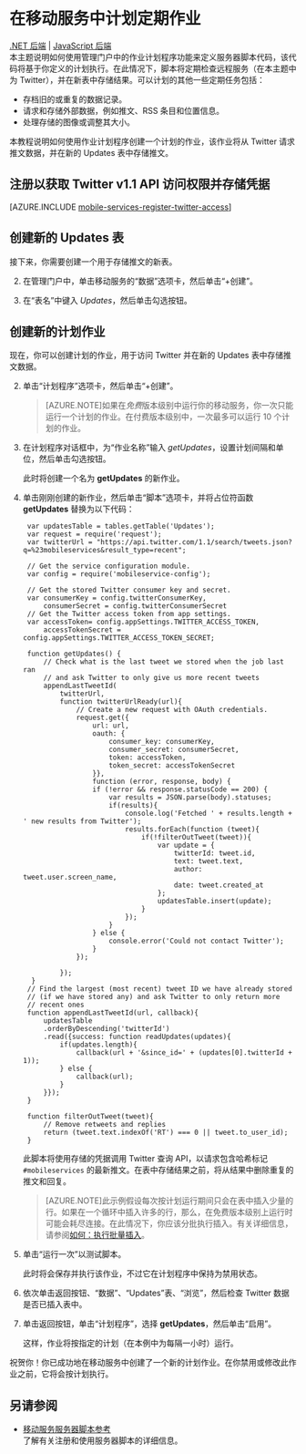 <properties
	pageTitle="在 JavaScript 后端移动服务中安排后端任务 | Windows Azure"
	description="使用 Azure 移动服务中的计划程序来定义按计划运行的 JavaScript 后端作业。"
	services="mobile-services"
	documentationCenter=""
	authors="ggailey777"
	manager="dwrede"
	editor=""/>

<tags 
	ms.service="mobile-services" 
	ms.date="09/14/2015"
	wacn.date="10/22/2015"/>

#  在移动服务中计划定期作业 

<div class="dev-center-tutorial-subselector">
	<a href="/documentation/articles/mobile-services-dotnet-backend-schedule-recurring-tasks/" title=".NET 后端">.NET 后端</a> | <a href="/documentation/articles/mobile-services-schedule-recurring-tasks/"  title="JavaScript 后端" class="current">JavaScript 后端</a>
</div>
本主题说明如何使用管理门户中的作业计划程序功能来定义服务器脚本代码，该代码将基于你定义的计划执行。在此情况下，脚本将定期检查远程服务（在本主题中为 Twitter），并在新表中存储结果。可以计划的其他一些定期任务包括：

+ 存档旧的或重复的数据记录。
+ 请求和存储外部数据，例如推文、RSS 条目和位置信息。
+ 处理存储的图像或调整其大小。

本教程说明如何使用作业计划程序创建一个计划的作业，该作业将从 Twitter 请求推文数据，并在新的 Updates 表中存储推文。

## <a name="get-oauth-credentials"></a>注册以获取 Twitter v1.1 API 访问权限并存储凭据

[AZURE.INCLUDE [mobile-services-register-twitter-access](../includes/mobile-services-register-twitter-access.md)]

## <a name="create-table"></a>创建新的 Updates 表

接下来，你需要创建一个用于存储推文的新表。

2. 在管理门户中，单击移动服务的“数据”选项卡，然后单击“+创建”。

3. 在“表名”中键入 _Updates_，然后单击勾选按钮。

## <a name="add-job"></a>创建新的计划作业  

现在，你可以创建计划的作业，用于访问 Twitter 并在新的 Updates 表中存储推文数据。

2. 单击“计划程序”选项卡，然后单击“+创建”。 

    >[AZURE.NOTE]如果在<em>免费</em>版本级别中运行你的移动服务，你一次只能运行一个计划的作业。在付费版本级别中，一次最多可以运行 10 个计划的作业。

3. 在计划程序对话框中，为“作业名称”输入 _getUpdates_，设置计划间隔和单位，然后单击勾选按钮。
   
   	此时将创建一个名为 **getUpdates** 的新作业。

4. 单击刚刚创建的新作业，然后单击“脚本”选项卡，并将占位符函数 **getUpdates** 替换为以下代码：

		var updatesTable = tables.getTable('Updates');
		var request = require('request');
		var twitterUrl = "https://api.twitter.com/1.1/search/tweets.json?q=%23mobileservices&result_type=recent";

		// Get the service configuration module.
		var config = require('mobileservice-config');
		
		// Get the stored Twitter consumer key and secret. 
		var consumerKey = config.twitterConsumerKey,
		    consumerSecret = config.twitterConsumerSecret
		// Get the Twitter access token from app settings.    
		var accessToken= config.appSettings.TWITTER_ACCESS_TOKEN,
		    accessTokenSecret = config.appSettings.TWITTER_ACCESS_TOKEN_SECRET;
		
		function getUpdates() {   
		    // Check what is the last tweet we stored when the job last ran
		    // and ask Twitter to only give us more recent tweets
		    appendLastTweetId(
		        twitterUrl, 
		        function twitterUrlReady(url){            
		            // Create a new request with OAuth credentials.
		            request.get({
		                url: url,                
		                oauth: {
		                    consumer_key: consumerKey,
		                    consumer_secret: consumerSecret,
		                    token: accessToken,
		                    token_secret: accessTokenSecret
		                }},
		                function (error, response, body) {
		                if (!error && response.statusCode == 200) {
		                    var results = JSON.parse(body).statuses;
		                    if(results){
		                        console.log('Fetched ' + results.length + ' new results from Twitter');                       
		                        results.forEach(function (tweet){
		                            if(!filterOutTweet(tweet)){
		                                var update = {
		                                    twitterId: tweet.id,
		                                    text: tweet.text,
		                                    author: tweet.user.screen_name,
		                                    date: tweet.created_at
		                                };
		                                updatesTable.insert(update);
		                            }
		                        });
		                    }            
		                } else { 
		                    console.error('Could not contact Twitter');
		                }
		            });
		
		        });
		 }
		// Find the largest (most recent) tweet ID we have already stored
		// (if we have stored any) and ask Twitter to only return more
		// recent ones
		function appendLastTweetId(url, callback){
		    updatesTable
		    .orderByDescending('twitterId')
		    .read({success: function readUpdates(updates){
		        if(updates.length){
		            callback(url + '&since_id=' + (updates[0].twitterId + 1));           
		        } else {
		            callback(url);
		        }
		    }});
		}
		
		function filterOutTweet(tweet){
		    // Remove retweets and replies
		    return (tweet.text.indexOf('RT') === 0 || tweet.to_user_id);
		}


   	此脚本将使用存储的凭据调用 Twitter 查询 API，以请求包含哈希标记 `#mobileservices` 的最新推文。在表中存储结果之前，将从结果中删除重复的推文和回复。

   >[AZURE.NOTE]此示例假设每次按计划运行期间只会在表中插入少量的行。如果在一个循环中插入许多的行，那么，在免费版本级别上运行时可能会耗尽连接。在此情况下，你应该分批执行插入。有关详细信息，请参阅[如何：执行批量插入](mobile-services-how-to-use-server-scripts#bulk-inserts)。

6. 单击“运行一次”以测试脚本。

   	此时将会保存并执行该作业，不过它在计划程序中保持为禁用状态。

7. 依次单击返回按钮、“数据”、“Updates”表、“浏览”，然后检查 Twitter 数据是否已插入表中。

8. 单击返回按钮，单击“计划程序”，选择 **getUpdates**，然后单击“启用”。

   	这样，作业将按指定的计划（在本例中为每隔一小时）运行。

祝贺你！你已成功地在移动服务中创建了一个新的计划作业。在你禁用或修改此作业之前，它将会按计划执行。

##  <a name="nextsteps"></a>另请参阅

* [移动服务服务器脚本参考 ]<br/>了解有关注册和使用服务器脚本的详细信息。

<!-- Anchors. -->
[Register for Twitter access and store credentials]: #get-oauth-credentials
[Create the new Updates table]: #create-table
[Create a new scheduled job]: #add-job
[Next steps]: #next-steps

<!-- Images. -->

<!-- URLs. -->
[移动服务服务器脚本参考 ]: /documentation/articles/mobile-services-how-to-use-server-scripts/
[windowsazure.cn]: http://www.windowsazure.cn/
[Azure Management Portal]: https://manage.windowsazure.cn/
[Register your apps for Twitter login with Mobile Services]: /documentation/articles/mobile-services-how-to-register-twitter-authentication
[Twitter Developers]: http://go.microsoft.com/fwlink/p/?LinkId=268300
[App settings]: http://msdn.microsoft.com/zh-cn/library/windowsazure/b6bb7d2d-35ae-47eb-a03f-6ee393e170f7

<!---HONumber=74-->